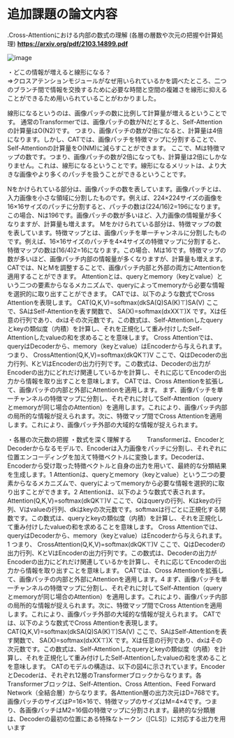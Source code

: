 # 追加課題の論文内容

.Cross-Attentionにおける内部の数式の理解
(各層の層数や次元の把握や計算処理)
**https://arxiv.org/pdf/2103.14899.pdf**

![image](https://github.com/Yuma-Tsukakoshi/CrossViT-Summary-/assets/107422037/86926816-82a9-41c5-8377-06a48d7580bc)

・どこの情報が増えると線形になる？  
⇒クロスアテンションモジュールがなぜ用いられているかを調べたところ、二つのブランチ間で情報を交換するために必要な時間と空間の複雑さを線形に抑えることができるため用いられていることがわかりました。　　

線形になるというのは、画像パッチの数に比例して計算量が増えるということです。 通常のTransformerでは、画像パッチの数がNだとすると、Self-Attentionの計算量はO(N2)です。 つまり、画像パッチの数が2倍になると、計算量は4倍になります。しかし、CATでは、画像パッチを特徴マップに分割することで、Self-Attentionの計算量をO(NM)に減らすことができます。 ここで、Mは特徴マップの数です。つまり、画像パッチの数が2倍になっても、計算量は2倍にしかなりません。これは、線形になるということです。線形になるメリットは、より大きな画像やより多くのパッチを扱うことができるということです。

Nをかけられている部分は、画像パッチの数を表しています。画像パッチとは、入力画像を小さな領域に分割したものです。例えば、224×224サイズの画像を16×16サイズのパッチに分割すると、パッチの数は(224/16)2=196になります。この場合、Nは196です。画像パッチの数が多いほど、入力画像の情報量が多くなりますが、計算量も増えます。
Mをかけられている部分は、特徴マップの数を表しています。特徴マップとは、画像パッチを単一チャンネルに分割したものです。例えば、16×16サイズのパッチを4×4サイズの特徴マップに分割すると、特徴マップの数は(16/4)2=16になります。この場合、Mは16です。特徴マップの数が多いほど、画像パッチ内部の情報量が多くなりますが、計算量も増えます。
CATでは、NとMを調整することで、画像パッチ内部と外部の両方にAttentionを適用することができます。 Attentionとは、queryとmemory（keyとvalue）という二つの要素からなるメカニズムで、queryによってmemoryから必要な情報を選択的に取り出すことができます。 CATでは、以下のような数式でCross Attentionを表現します。
CAT(Q,K,V)=softmax(dk​​SA(Q)SA(K)⊤​)SA(V)
ここで、SAはSelf-Attentionを表す関数で、
SA(X)=softmax(dx​​XX⊤​)X
です。Xは任意の行列であり、dx​はその次元数です。この数式は、Self-Attentionしたqueryとkeyの類似度（内積）を計算し、それを正規化して重み付けしたSelf-Attentionしたvalueの和を求めることを意味します。
Cross Attentionでは、queryはDecoderから、memory（keyとvalue）はEncoderから与えられます。 つまり、
CrossAttention(Q,K,V)=softmax(dk​​QK⊤​)V
ここで、QはDecoderの出力行列、KとVはEncoderの出力行列です。この数式は、Decoderの出力がEncoderの出力にどれだけ関連しているかを計算し、それに応じてEncoderの出力から情報を取り出すことを意味します。
CATでは、Cross Attentionを拡張して、画像パッチの内部と外部にAttentionを適用します。 まず、画像パッチを単一チャンネルの特徴マップに分割し、それぞれに対してSelf-Attention（queryとmemoryが同じ場合のAttention）を適用します。これにより、画像パッチ内部の局所的な情報が捉えられます。次に、特徴マップ間でCross Attentionを適用します。これにより、画像パッチ外部の大域的な情報が捉えられます。


・各層の次元数の把握 
・数式を深く理解する 　　
Transformerは、EncoderとDecoderからなるモデルで、Encoderは入力画像をパッチに分割し、それぞれに位置エンコーディングを加えて特徴ベクトルに変換します。Decoderは、Encoderから受け取った特徴ベクトルと自身の出力を用いて、最終的な分類結果を生成します。1
Attentionは、queryとmemory（keyとvalue）という二つの要素からなるメカニズムで、queryによってmemoryから必要な情報を選択的に取り出すことができます。2 Attentionは、以下のような数式で表されます。
Attention(Q,K,V)=softmax(dk​​QK⊤​)V
ここで、Qはqueryの行列、Kはkeyの行列、Vはvalueの行列、dk​はkeyの次元数です。softmaxは行ごとに正規化する関数です。この数式は、queryとkeyの類似度（内積）を計算し、それを正規化して重み付けしたvalueの和を求めることを意味します。
Cross Attentionでは、queryはDecoderから、memory（keyとvalue）はEncoderから与えられます。1 つまり、
CrossAttention(Q,K,V)=softmax(dk​​QK⊤​)V
ここで、QはDecoderの出力行列、KとVはEncoderの出力行列です。この数式は、Decoderの出力がEncoderの出力にどれだけ関連しているかを計算し、それに応じてEncoderの出力から情報を取り出すことを意味します。
CATでは、Cross Attentionを拡張して、画像パッチの内部と外部にAttentionを適用します。4 まず、画像パッチを単一チャンネルの特徴マップに分割し、それぞれに対してSelf-Attention（queryとmemoryが同じ場合のAttention）を適用します。これにより、画像パッチ内部の局所的な情報が捉えられます。次に、特徴マップ間でCross Attentionを適用します。これにより、画像パッチ外部の大域的な情報が捉えられます。
CATでは、以下のような数式でCross Attentionを表現します。
CAT(Q,K,V)=softmax(dk​​SA(Q)SA(K)⊤​)SA(V)
ここで、SAはSelf-Attentionを表す関数で、
SA(X)=softmax(dx​​XX⊤​)X
です。Xは任意の行列であり、dx​はその次元数です。この数式は、Self-Attentionしたqueryとkeyの類似度（内積）を計算し、それを正規化して重み付けしたSelf-Attentionしたvalueの和を求めることを意味します。
CATのモデルの構造は、以下の図4に示されています。EncoderとDecoderは、それぞれ12層のTransformerブロックからなります。各Transformerブロックは、Self-Attention、Cross Attention、Feed Forward Network（全結合層）からなります。各Attention層の出力次元はD=768です。画像パッチのサイズはP=16×16で、特徴マップのサイズはM=4×4です。つまり、各画像パッチはM2=16個の特徴マップに分割されます。最終的な分類層は、Decoderの最初の位置にある特殊なトークン（[CLS]）に対応する出力を用います
